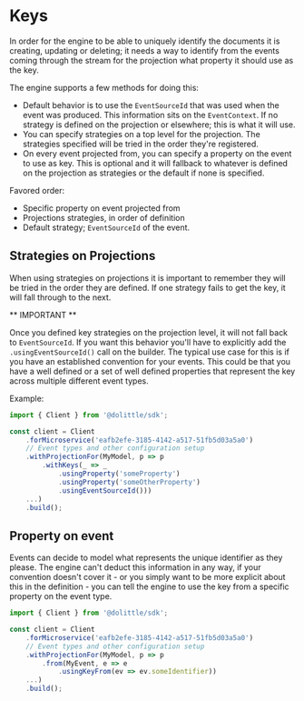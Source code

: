 # Keys

In order for the engine to be able to uniquely identify the documents it is creating, updating or deleting;
it needs a way to identify from the events coming through the stream for the projection what property
it should use as the key.

The engine supports a few methods for doing this:

* Default behavior is to use the `EventSourceId` that was used when the event was produced. This information sits on the `EventContext`.
If no strategy is defined on the projection or elsewhere; this is what it will use.
* You can specify strategies on a top level for the projection. The strategies specified will be tried in the order they're registered.
* On every event projected from, you can specify a property on the event to use as key. This is optional and it will fallback to whatever is
defined on the projection as strategies or the default if none is specified.

Favored order:

* Specific property on event projected from
* Projections strategies, in order of definition
* Default strategy; `EventSourceId` of the event.

## Strategies on Projections

When using strategies on projections it is important to remember they will be tried in the order they are defined.
If one strategy fails to get the key, it will fall through to the next.

** IMPORTANT **

Once you defined key strategies on the projection level, it will not fall back to `EventSourceId`.
If you want this behavior you'll have to explicitly add the `.usingEventSourceId()` call on the builder.
The typical use case for this is if you have an established convention for your events. This could be
that you have a well defined or a set of well defined properties that represent the key across multiple
different event types.

Example:

```typescript
import { Client } from '@dolittle/sdk';

const client = Client
    .forMicroservice('eafb2efe-3185-4142-a517-51fb5d03a5a0')
    // Event types and other configuration setup
    .withProjectionFor(MyModel, p => p
        .withKeys(_ => _
            .usingProperty('someProperty')
            .usingProperty('someOtherProperty')
            .usingEventSourceId()))
    ...)
    .build();
```

## Property on event

Events can decide to model what represents the unique identifier as they please. The engine can't deduct
this information in any way, if your convention doesn't cover it - or you simply want to be more explicit
about this in the definition - you can tell the engine to use the key from a specific property on the event
type.

```typescript
import { Client } from '@dolittle/sdk';

const client = Client
    .forMicroservice('eafb2efe-3185-4142-a517-51fb5d03a5a0')
    // Event types and other configuration setup
    .withProjectionFor(MyModel, p => p
        .from(MyEvent, e => e
            .usingKeyFrom(ev => ev.someIdentifier))
    ...)
    .build();
```
